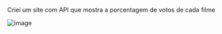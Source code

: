 Criei um site com API que mostra a porcentagem de votos de cada filme


![image](https://github.com/Laurinha-js/aula10-filmes/assets/65427284/964551f5-11ef-416a-a870-51a2e0e2dcbc)
